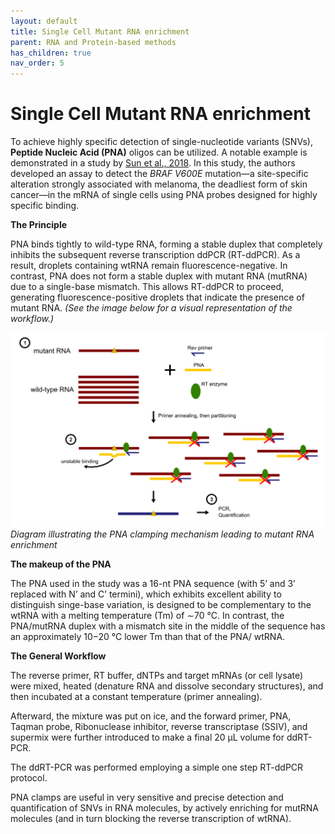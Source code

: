 ```yaml
---
layout: default
title: Single Cell Mutant RNA enrichment
parent: RNA and Protein-based methods
has_children: true
nav_order: 5
---
```


# Single Cell Mutant RNA enrichment


To achieve highly specific detection of single-nucleotide variants (SNVs), **Peptide Nucleic Acid (PNA)** oligos can be utilized. A notable example is demonstrated in a study by [Sun et al., 2018](<https://pubs.acs.org/doi/10.1021/acssensors.8b00524>). In this study, the authors developed an assay to detect the *BRAF V600E* mutation—a site-specific alteration strongly associated with melanoma, the deadliest form of skin cancer—in the mRNA of single cells using PNA probes designed for highly specific binding.

**The Principle**

PNA binds tightly to wild-type RNA, forming a stable duplex that completely inhibits the subsequent reverse transcription ddPCR (RT-ddPCR). As a result, droplets containing wtRNA remain fluorescence-negative. In contrast, PNA does not form a stable duplex with mutant RNA (mutRNA) due to a single-base mismatch. This allows RT-ddPCR to proceed, generating fluorescence-positive droplets that indicate the presence of mutant RNA. *(See the image below for a visual representation of the workflow.)*

![mutRNA.png](Single%20Cell%20Mutant%20RNA%20enrichment/mutRNA.png)
*Diagram illustrating the PNA clamping mechanism leading to mutant RNA enrichment*

**The makeup of the PNA**

The PNA used in the study was a 16-nt PNA sequence (with 5’ and 3’ replaced with N’ and C’ termini), which exhibits excellent ability to distinguish singe-base variation, is designed to be complementary to the wtRNA with a melting temperature (Tm) of ∼70 °C. In contrast, the PNA/mutRNA duplex with a mismatch site in the middle of the sequence has an approximately 10−20 °C lower Tm than that of the PNA/ wtRNA.

**The General Workflow**

The reverse primer, RT buffer,  dNTPs and target mRNAs (or cell lysate) were mixed, heated (denature RNA and dissolve secondary structures), and then incubated at a constant temperature (primer annealing).

Afterward, the mixture was put on ice, and the forward primer, PNA, Taqman probe, Ribonuclease inhibitor, reverse transcriptase (SSIV), and supermix were further introduced to make a final 20 μL volume for ddRT-PCR.

The ddRT-PCR was performed employing a simple one step RT-ddPCR protocol.

PNA clamps are useful in very sensitive and precise detection and quantification of SNVs in RNA molecules, by actively enriching for mutRNA molecules (and in turn blocking the reverse transcription of wtRNA).
